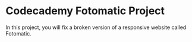 # Codecademy Fotomatic Project

In this project, you will fix a broken version of a responsive website called Fotomatic.
